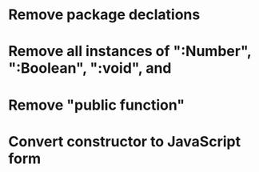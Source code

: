 # Remove package declations
# Remove all instances of ":Number", ":Boolean", ":void", and  
# Remove "public function"
# Convert constructor to JavaScript form